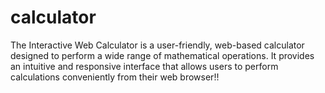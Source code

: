 # calculator
The Interactive Web Calculator is a user-friendly, web-based calculator designed to perform a wide range of mathematical operations. It provides an intuitive and responsive interface that allows users to perform calculations conveniently from their web browser!! 
